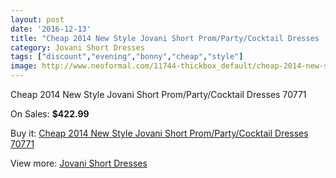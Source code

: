 ```yaml
---
layout: post
date: '2016-12-13'
title: "Cheap 2014 New Style Jovani Short Prom/Party/Cocktail Dresses  70771"
category: Jovani Short Dresses
tags: ["discount","evening","bonny","cheap","style"]
image: http://www.neoformal.com/11744-thickbox_default/cheap-2014-new-style-jovani-short-prom-party-cocktail-dresses-70771.jpg
---
```

Cheap 2014 New Style Jovani Short Prom/Party/Cocktail Dresses  70771

On Sales: **$422.99**
<a href="https://www.neoformal.com/en/jovani-short-dresses-2014/4217-cheap-2014-new-style-jovani-short-prom-party-cocktail-dresses-70771.html"><amp-img layout="responsive" width="600" height="600" src="//www.neoformal.com/11744-thickbox_default/cheap-2014-new-style-jovani-short-prom-party-cocktail-dresses-70771.jpg" alt="Cheap 2014 New Style Jovani Short Prom/Party/Cocktail Dresses  70771 0" /></a>
<a href="https://www.neoformal.com/en/jovani-short-dresses-2014/4217-cheap-2014-new-style-jovani-short-prom-party-cocktail-dresses-70771.html"><amp-img layout="responsive" width="600" height="600" src="//www.neoformal.com/11745-thickbox_default/cheap-2014-new-style-jovani-short-prom-party-cocktail-dresses-70771.jpg" alt="Cheap 2014 New Style Jovani Short Prom/Party/Cocktail Dresses  70771 1" /></a>

Buy it: [Cheap 2014 New Style Jovani Short Prom/Party/Cocktail Dresses  70771](https://www.neoformal.com/en/jovani-short-dresses-2014/4217-cheap-2014-new-style-jovani-short-prom-party-cocktail-dresses-70771.html "Cheap 2014 New Style Jovani Short Prom/Party/Cocktail Dresses  70771")

View more: [Jovani Short Dresses](https://www.neoformal.com/en/54-jovani-short-dresses-2014 "Jovani Short Dresses")